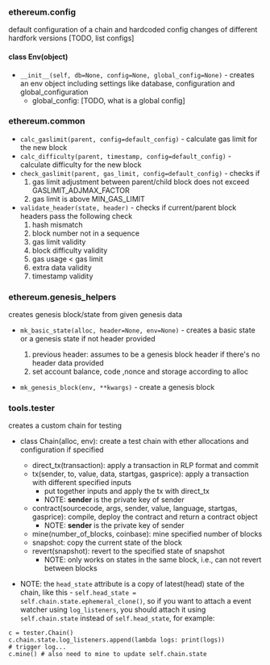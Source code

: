 ### ethereum.config

default configuration of a chain and hardcoded config changes of different hardfork versions
[TODO, list configs]
#### class Env(object)
* `__init__(self, db=None, config=None, global_config=None)` - creates an env object including settings like database, configuration and global\_configuration
    * global\_config: [TODO, what is a global config]


### ethereum.common

* `calc_gaslimit(parent, config=default_config)` - calculate gas limit for the new block
* `calc_difficulty(parent, timestamp, config=default_config)` - calculate difficulty for the new block
* `check_gaslimit(parent, gas_limit, config=default_config)` - checks if 
    1. gas limit adjustment between parent/child block does not exceed GASLIMIT\_ADJMAX\_FACTOR
    2. gas limit is above MIN\_GAS\_LIMIT
* `validate_header(state, header)` - checks if current/parent block headers pass the following check
    1. hash mismatch
    2. block number not in a sequence
    3. gas limit validity
    4. block difficulty validity
    5. gas usage < gas limit
    6. extra data validity
    7. timestamp validity




### ethereum.genesis_helpers

creates genesis block/state from given genesis data

* `mk_basic_state(alloc, header=None, env=None)` - creates a basic state or a genesis state if not header provided
    1. previous header: assumes to be a genesis block header if there's no header data provided
    2. set account balance, code ,nonce and storage according to alloc

* `mk_genesis_block(env, **kwargs)` - create a genesis block



### tools.tester

creates a custom chain for testing

* class Chain(alloc, env): create a test chain with ether allocations and configuration if specified
    * direct_tx(transaction): apply a transaction in RLP format and commit
    * tx(sender, to, value, data, startgas, gasprice): apply a transaction with different specified inputs
        * put together inputs and apply the tx with direct_tx
        * NOTE: **sender** is the private key of sender
    * contract(sourcecode, args, sender, value, language, startgas, gasprice): compile, deploy the contract and return a contract object
        * NOTE: **sender** is the private key of sender
    * mine(number\_of\_blocks, coinbase): mine specified number of blocks
    * snapshot: copy the current state of the block
    * revert(snapshot): revert to the specified state of snapshot
        * NOTE: only works on states in the same block, i.e., can not revert between blocks

* NOTE: the `head_state` attribute is a copy of latest(head) state of the chain, like this - `self.head_state = self.chain.state.ephemeral_clone()`, so if you want to attach a event watcher using `log_listeners`, you should attach it using `self.chain.state` instead of `self.head_state`, for example:
```
c = tester.Chain()
c.chain.state.log_listeners.append(lambda logs: print(logs))
# trigger log...
c.mine() # also need to mine to update self.chain.state
```